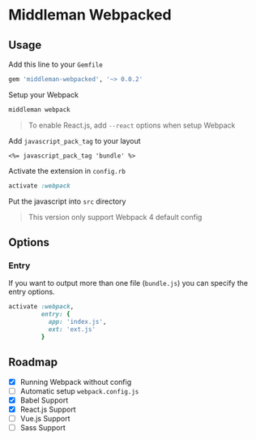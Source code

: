 Middleman Webpacked
===

## Usage

Add this line to your `Gemfile`

```ruby
gem 'middleman-webpacked', '~> 0.0.2'
```

Setup your Webpack

```ruby
middleman webpack
```

> To enable React.js, add `--react` options when setup Webpack

Add `javascript_pack_tag` to your layout

```erb
<%= javascript_pack_tag 'bundle' %>
```

Activate the extension in `config.rb`

```ruby
activate :webpack
```

Put the javascript into `src` directory

> This version only support Webpack 4 default config

## Options

### Entry

If you want to output more than one file (`bundle.js`) you can specify the entry options.

```ruby
activate :webpack,
         entry: {
           app: 'index.js',
           ext: 'ext.js'
         }
```

## Roadmap

* [x] Running Webpack without config
* [ ] Automatic setup `webpack.config.js`
* [x] Babel Support
* [x] React.js Support
* [ ] Vue.js Support
* [ ] Sass Support
